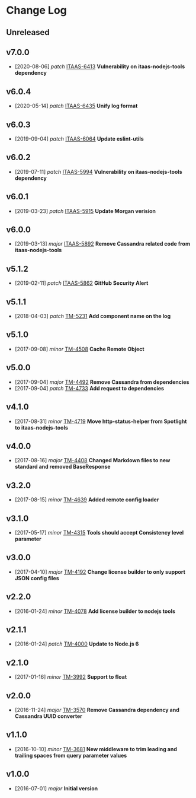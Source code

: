 # Change Log

## Unreleased

## v7.0.0
- [2020-08-06] *patch* [ITAAS-6413](https://jiralabone.atlassian.net/browse/ITAAS-6413) **Vulnerability on itaas-nodejs-tools dependency**

## v6.0.4
- [2020-05-14] *patch* [ITAAS-6435](https://jiralabone.atlassian.net/browse/ITAAS-6435) **Unify log format**

## v6.0.3
- [2019-09-04] *patch* [ITAAS-6064](https://jiralabone.atlassian.net/browse/ITAAS-6064) **Update eslint-utils**

## v6.0.2
- [2019-07-11] *patch* [ITAAS-5994](https://jiralabone.atlassian.net/browse/ITAAS-5994) **Vulnerability on itaas-nodejs-tools dependency**

## v6.0.1
- [2019-03-23] *patch* [ITAAS-5915](https://jiralabone.atlassian.net/browse/ITAAS-5915) **Update Morgan verision**

## v6.0.0
- [2019-03-13] *major* [ITAAS-5892](https://jiralabone.atlassian.net/browse/ITAAS-5892) **Remove Cassandra related code from itaas-nodejs-tools**

## v5.1.2
- [2019-02-11] *patch* [ITAAS-5862](https://jiralabone.atlassian.net/browse/ITAAS-5862) **GitHub Security Alert**

## v5.1.1
- [2018-04-03] *patch* [TM-5231](https://jiralabone.atlassian.net/browse/TM-5231) **Add component name on the log**

## v5.1.0
- [2017-09-08] *minor* [TM-4508](https://jiralabone.atlassian.net/browse/TM-4508) **Cache Remote Object**

## v5.0.0
- [2017-09-04] *major* [TM-4492](https://jiralabone.atlassian.net/browse/TM-4492) **Remove Cassandra from dependencies**
- [2017-09-04] *patch* [TM-4733](https://jiralabone.atlassian.net/browse/TM-4733) **Add request to dependencies**

## v4.1.0
- [2017-08-31] *minor* [TM-4719](https://jiralabone.atlassian.net/browse/TM-4719) **Move http-status-helper from Spotlight to itaas-nodejs-tools**

## v4.0.0
- [2017-08-16] *major* [TM-4408](https://jiralabone.atlassian.net/browse/TM-4408) **Changed Markdown files to new standard and removed BaseResponse**

## v3.2.0
- [2017-08-15] *minor* [TM-4639](https://jiralabone.atlassian.net/browse/TM-4639) **Added remote config loader**

## v3.1.0
- [2017-05-17] *minor* [TM-4315](https://jiralabone.atlassian.net/browse/TM-4315) **Tools should accept Consistency level parameter**

## v3.0.0
- [2017-04-10] *major* [TM-4192](https://jiralabone.atlassian.net/browse/TM-4192) **Change license builder to only support JSON config files**

## v2.2.0
- [2016-01-24] *minor* [TM-4078](https://jiralabone.atlassian.net/browse/TM-4078) **Add license builder to nodejs tools**

## v2.1.1
- [2016-01-24] *patch* [TM-4000](https://jiralabone.atlassian.net/browse/TM-4000) **Update to Node.js 6**

## v2.1.0
- [2017-01-16] *minor* [TM-3992](https://jiralabone.atlassian.net/browse/TM-3992) **Support to float**

## v2.0.0
- [2016-11-24] *major* [TM-3570](https://jiralabone.atlassian.net/browse/TM-3570) **Remove Cassandra dependency and Cassandra UUID converter**

## v1.1.0
- [2016-10-10] *minor* [TM-3681](https://jiralabone.atlassian.net/browse/TM-3681) **New middleware to trim leading and trailing spaces from query parameter values**

## v1.0.0
- [2016-07-01] *major* **Initial version**
